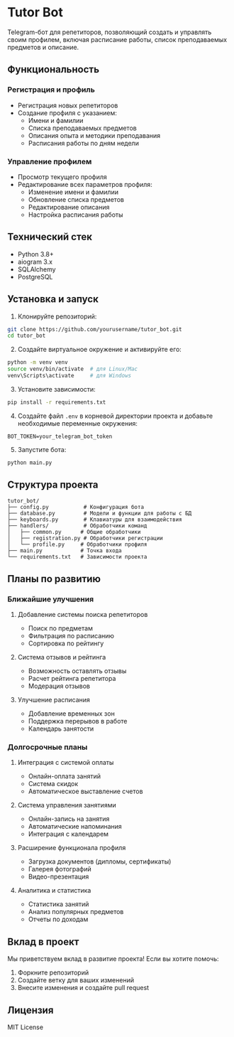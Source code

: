 # Tutor Bot

Telegram-бот для репетиторов, позволяющий создать и управлять своим профилем, включая расписание работы, список преподаваемых предметов и описание.

## Функциональность

### Регистрация и профиль
- Регистрация новых репетиторов
- Создание профиля с указанием:
  - Имени и фамилии
  - Списка преподаваемых предметов
  - Описания опыта и методики преподавания
  - Расписания работы по дням недели

### Управление профилем
- Просмотр текущего профиля
- Редактирование всех параметров профиля:
  - Изменение имени и фамилии
  - Обновление списка предметов
  - Редактирование описания
  - Настройка расписания работы

## Технический стек
- Python 3.8+
- aiogram 3.x
- SQLAlchemy
- PostgreSQL

## Установка и запуск

1. Клонируйте репозиторий:
```bash
git clone https://github.com/yourusername/tutor_bot.git
cd tutor_bot
```

2. Создайте виртуальное окружение и активируйте его:
```bash
python -m venv venv
source venv/bin/activate  # для Linux/Mac
venv\Scripts\activate     # для Windows
```

3. Установите зависимости:
```bash
pip install -r requirements.txt
```

4. Создайте файл `.env` в корневой директории проекта и добавьте необходимые переменные окружения:
```env
BOT_TOKEN=your_telegram_bot_token
```

5. Запустите бота:
```bash
python main.py
```

## Структура проекта
```
tutor_bot/
├── config.py           # Конфигурация бота
├── database.py         # Модели и функции для работы с БД
├── keyboards.py        # Клавиатуры для взаимодействия
├── handlers/           # Обработчики команд
│   ├── common.py      # Общие обработчики
│   ├── registration.py # Обработчики регистрации
│   └── profile.py     # Обработчики профиля
├── main.py            # Точка входа
└── requirements.txt   # Зависимости проекта
```

## Планы по развитию

### Ближайшие улучшения
1. Добавление системы поиска репетиторов
   - Поиск по предметам
   - Фильтрация по расписанию
   - Сортировка по рейтингу

2. Система отзывов и рейтинга
   - Возможность оставлять отзывы
   - Расчет рейтинга репетитора
   - Модерация отзывов

3. Улучшение расписания
   - Добавление временных зон
   - Поддержка перерывов в работе
   - Календарь занятости

### Долгосрочные планы
1. Интеграция с системой оплаты
   - Онлайн-оплата занятий
   - Система скидок
   - Автоматическое выставление счетов

2. Система управления занятиями
   - Онлайн-запись на занятия
   - Автоматические напоминания
   - Интеграция с календарем

3. Расширение функционала профиля
   - Загрузка документов (дипломы, сертификаты)
   - Галерея фотографий
   - Видео-презентация

4. Аналитика и статистика
   - Статистика занятий
   - Анализ популярных предметов
   - Отчеты по доходам

## Вклад в проект
Мы приветствуем вклад в развитие проекта! Если вы хотите помочь:
1. Форкните репозиторий
2. Создайте ветку для ваших изменений
3. Внесите изменения и создайте pull request

## Лицензия
MIT License 